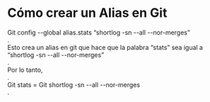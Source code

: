 # Cómo crear un Alias en Git
Git config --global alias.stats “shortlog -sn --all --nor-merges”  
.  
Esto crea un alias en git que hace que la palabra “stats” sea igual a “shortlog -sn --all --nor-merges”  
.  
Por lo tanto,  
.  
Git stats = Git shortlog -sn --all --nor-merges  
.